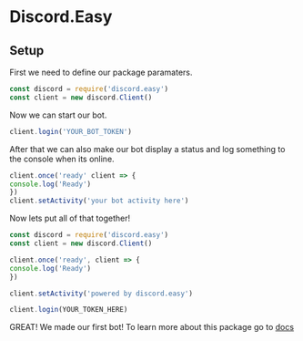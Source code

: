 # Discord.Easy

## Setup
First we need to define our package paramaters.

```js
const discord = require('discord.easy')
const client = new discord.Client()
```

Now we can start our bot.

```js
client.login('YOUR_BOT_TOKEN')
```

After that we can also make our bot display a status and log something to the console when its online.

```js
client.once('ready' client => {
console.log('Ready')
})
client.setActivity('your bot activity here')
```

Now lets put all of that together!

```js
const discord = require('discord.easy')
const client = new discord.Client()

client.once('ready', client => {
console.log('Ready')
})

client.setActivity('powered by discord.easy')

client.login(YOUR_TOKEN_HERE)
```

GREAT! We made our first bot! To learn more about this package go to [docs](https://github.com/pog-sister/discord.easy/blob/main/Docs.md)
